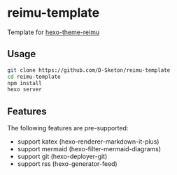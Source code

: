 # reimu-template

Template for [hexo-theme-reimu](https://github.com/D-Sketon/hexo-theme-reimu)

## Usage

```bash
git clone https://github.com/D-Sketon/reimu-template
cd reimu-template
npm install
hexo server
```

## Features

The following features are pre-supported:

- support katex (hexo-renderer-markdown-it-plus)
- support mermaid (hexo-filter-mermaid-diagrams)
- support git (hexo-deployer-git)
- support rss (hexo-generator-feed)